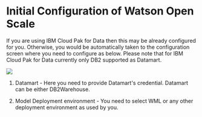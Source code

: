 # Initial Configuration of Watson Open Scale

If you are using IBM Cloud Pak for Data then this may be already configured for you. Otherwise, you would be automatically taken to the configuration screen where you need to configure as below. 
Please note that for IBM Cloud Pak for Data currently only DB2 supported as Datamart.

![](images/cp4dWodConfig.png)

1. Datamart - Here you need to provide Datamart's credential. Datamart can be either DB2Warehouse.

2. Model Deployment environment - You need to select WML or any other deployment environment as used by you.
